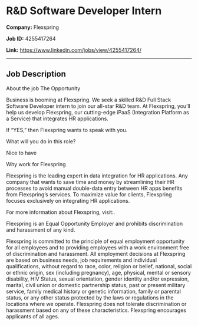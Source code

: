 # R&D Software Developer Intern

**Company:** Flexspring

**Job ID:** 4255417264

**Link:** https://www.linkedin.com/jobs/view/4255417264/

---

## Job Description

About the job
The Opportunity

Business is booming at Flexspring. We seek a skilled R&D Full Stack Software Developer intern to join our all-star R&D team. At Flexspring, you’ll help us develop Flexspring, our cutting-edge iPaaS (Integration Platform as a Service) that integrates HR applications.





If “YES,” then Flexspring wants to speak with you.

What will you do in this role?







Nice to have



Why work for Flexspring




Flexspring is the leading expert in data integration for HR applications. Any company that wants to save time and money by streamlining their HR processes to avoid manual double-data entry between HR apps benefits from Flexspring’s services. To maximize value for clients, Flexspring focuses exclusively on integrating HR applications.

For more information about Flexspring, visit:.

Flexspring is an Equal Opportunity Employer and prohibits discrimination and harassment of any kind.

Flexspring is committed to the principle of equal employment opportunity for all employees and to providing employees with a work environment free of discrimination and harassment. All employment decisions at Flexspring are based on business needs, job requirements and individual qualifications, without regard to race, color, religion or belief, national, social or ethnic origin, sex (including pregnancy), age, physical, mental or sensory disability, HIV Status, sexual orientation, gender identity and/or expression, marital, civil union or domestic partnership status, past or present military service, family medical history or genetic information, family or parental status, or any other status protected by the laws or regulations in the locations where we operate. Flexspring does not tolerate discrimination or harassment based on any of these characteristics. Flexspring encourages applicants of all ages.

